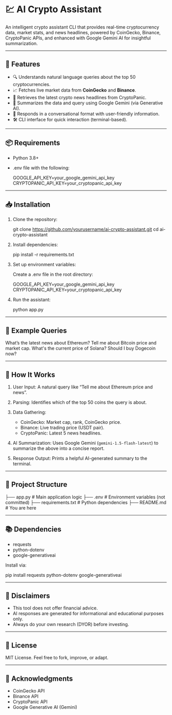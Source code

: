# 💹 AI Crypto Assistant

An intelligent crypto assistant CLI that provides real-time cryptocurrency data, market stats, and news headlines, powered by CoinGecko, Binance, CryptoPanic APIs, and enhanced with Google Gemini AI for insightful summarization.

---

## 🚀 Features

* 🔍 Understands natural language queries about the top 50 cryptocurrencies.
* 📈 Fetches live market data from **CoinGecko** and **Binance**.
* 📰 Retrieves the latest crypto news headlines from CryptoPanic.
* 🧠 Summarizes the data and query using Google Gemini (via Generative AI).
* 💬 Responds in a conversational format with user-friendly information.
* 🛠️ CLI interface for quick interaction (terminal-based).

---

## 📦 Requirements

* Python 3.8+
* .env file with the following:

    GOOGLE_API_KEY=your_google_gemini_api_key
  CRYPTOPANIC_API_KEY=your_cryptopanic_api_key
  

---

## 📥 Installation

1. Clone the repository:

      git clone https://github.com/yourusername/ai-crypto-assistant.git
   cd ai-crypto-assistant
   

2. Install dependencies:

      pip install -r requirements.txt
   

3. Set up environment variables:

   Create a .env file in the root directory:

      GOOGLE_API_KEY=your_google_gemini_api_key
   CRYPTOPANIC_API_KEY=your_cryptopanic_api_key
   

4. Run the assistant:

      python app.py
   

---

## 🧪 Example Queries

What’s the latest news about Ethereum?
Tell me about Bitcoin price and market cap.
What's the current price of Solana?
Should I buy Dogecoin now?

---

## 🧠 How It Works

1. User Input: A natural query like “Tell me about Ethereum price and news”.
2. Parsing: Identifies which of the top 50 coins the query is about.
3. Data Gathering:

   * CoinGecko: Market cap, rank, CoinGecko price.
   * Binance: Live trading price (USDT pair).
   * CryptoPanic: Latest 5 news headlines.
4. AI Summarization: Uses Google Gemini (`gemini-1.5-flash-latest`) to summarize the above into a concise report.
5. Response Output: Prints a helpful AI-generated summary to the terminal.

---

## 📂 Project Structure

├── app.py                 # Main application logic
├── .env                   # Environment variables (not committed)
├── requirements.txt       # Python dependencies
├── README.md              # You are here

---

## 📚 Dependencies

* requests
* python-dotenv
* google-generativeai

Install via:

pip install requests python-dotenv google-generativeai

---

## 🛑 Disclaimers

* This tool does not offer financial advice.
* AI responses are generated for informational and educational purposes only.
* Always do your own research (DYOR) before investing.

---

## 📃 License

MIT License. Feel free to fork, improve, or adapt.

---

## 🙌 Acknowledgments

* CoinGecko API
* Binance API
* CryptoPanic API
* Google Generative AI (Gemini)
